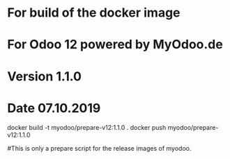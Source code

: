 # For build of the docker image
# For Odoo 12 powered by MyOdoo.de
# Version 1.1.0
# Date 07.10.2019
docker build -t myodoo/prepare-v12:1.1.0 .
docker push myodoo/prepare-v12:1.1.0

#This is only a prepare script for the release images of myodoo.
